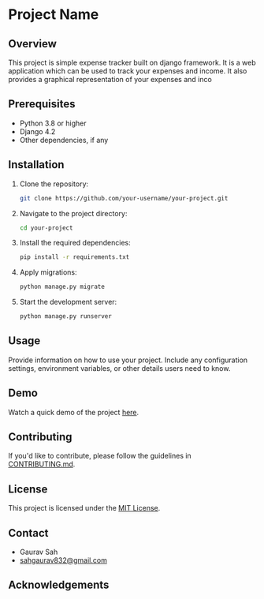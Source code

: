 # Project Name

## Overview

This project is simple expense tracker built on django framework. It is a web application which can be used to track your expenses and income. It also provides a graphical representation of your expenses and inco

## Prerequisites

- Python 3.8 or higher
- Django 4.2
- Other dependencies, if any

## Installation

1. Clone the repository:

    ```bash
    git clone https://github.com/your-username/your-project.git
    ```

2. Navigate to the project directory:

    ```bash
    cd your-project
    ```

3. Install the required dependencies:

    ```bash
    pip install -r requirements.txt
    ```

4. Apply migrations:

    ```bash
    python manage.py migrate
    ```

5. Start the development server:

    ```bash
    python manage.py runserver
    ```

## Usage

Provide information on how to use your project. Include any configuration settings, environment variables, or other details users need to know.

## Demo

Watch a quick demo of the project [here](demo.mkv).

## Contributing

If you'd like to contribute, please follow the guidelines in [CONTRIBUTING.md](CONTRIBUTING.md).

## License

This project is licensed under the [MIT License](LICENSE).

## Contact

- Gaurav Sah
- sahgaurav832@gmail.com


## Acknowledgements

